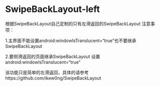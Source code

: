 # SwipeBackLayout-left
根据SwipeBackLayout自己定制的只有左滑返回的SwipeBackLayout
注意事项：

1.主界面不能设置android:windowIsTranslucent=“true”也不要继承SwipeBackLayout

2.要侧滑返回的页面继承SwipeBackLayout 设置android:windowIsTranslucent=“true”

该功能只是简单的左滑返回，具体的请参考https://github.com/ikew0ng/SwipeBackLayout
